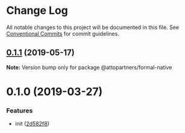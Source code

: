# Change Log

All notable changes to this project will be documented in this file.
See [Conventional Commits](https://conventionalcommits.org) for commit guidelines.

## [0.1.1](https://github.com/kevinwolfcr/formal/compare/v0.1.0...v0.1.1) (2019-05-17)

**Note:** Version bump only for package @attopartners/formal-native





# 0.1.0 (2019-03-27)

### Features

- init ([2d582f8](https://github.com/kevinwolfcr/formal/commit/2d582f8))

